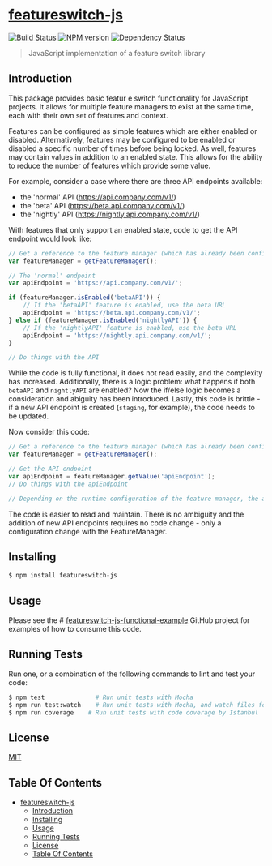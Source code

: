 # [featureswitch-js](https://github.com/hal313/featureswitch-js)

[![Build Status](http://img.shields.io/travis/hal313/featureswitch-js/master.svg?style=flat-square)](https://travis-ci.org/hal313/featureswitch-js)
[![NPM version](http://img.shields.io/npm/v/featureswitch-js.svg?style=flat-square)](https://www.npmjs.com/package/featureswitch-js)
[![Dependency Status](http://img.shields.io/david/hal313/featureswitch-js.svg?style=flat-square)](https://david-dm.org/hal313/featureswitch-js)

> JavaScript implementation of a feature switch library

## Introduction
This package provides basic featur  e switch functionality for JavaScript projects. It allows for multiple feature managers to exist at the same time, each with their own set of features and context.

Features can be configured as simple features which are either enabled or disabled. Alternatively, features may be configured to be enabled or disabled a specific number of times before being locked. As well, features may contain values in addition to an enabled state. This allows for the ability to reduce the number of features which provide some value.

For example, consider a case where there are three API endpoints available:
* the 'normal' API (https://api.company.com/v1/)
* the 'beta' API (https://beta.api.company.com/v1/)
* the 'nightly' API (https://nightly.api.company.com/v1/)

With features that only support an enabled state, code to get the API endpoint would look like:
```javascript
// Get a reference to the feature manager (which has already been configured)
var featureManager = getFeatureManager();

// The 'normal' endpoint
var apiEndpoint = 'https://api.company.com/v1/';

if (featureManager.isEnabled('betaAPI')) {
    // If the 'betaAPI' feature is enabled, use the beta URL
    apiEndpoint = 'https://beta.api.company.com/v1/';
} else if (featureManager.isEnabled('nightlyAPI')) {
    // If the 'nightlyAPI' feature is enabled, use the beta URL
    apiEndpoint = 'https://nightly.api.company.com/v1/';
}

// Do things with the API
```
While the code is fully functional, it does not read easily, and the complexity has increased. Additionally, there is a logic problem: what happens if both `betaAPI` and `nightlyAPI` are enabled? Now the if/else logic becomes a consideration and abiguity has been introduced. Lastly, this code is brittle - if a new API endpoint is created (`staging`, for example), the code needs to be updated.

Now consider this code:
```javascript
// Get a reference to the feature manager (which has already been configured)
var featureManager = getFeatureManager();

// Get the API endpoint
var apiEndpoint = featureManager.getValue('apiEndpoint');
// Do things with the apiEndpoint

// Depending on the runtime configuration of the feature manager, the apiEndpoint may point to the traditional endpoint, or some new endpoint.
```
The code is easier to read and maintain. There is no ambiguity and the addition of new API endpoints requires no code change - only a configuration change with the FeatureManager.

## Installing

```sh
$ npm install featureswitch-js
```

## Usage
Please see the # [featureswitch-js-functional-example](https://github.com/hal313/featureswitch-js-functional-example) GitHub project for examples of how to consume this code.

## Running Tests

Run one, or a combination of the following commands to lint and test your code:

```sh
$ npm test              # Run unit tests with Mocha
$ npm run test:watch    # Run unit tests with Mocha, and watch files for changes
$ npm run coverage    # Run unit tests with code coverage by Istanbul
```

## License
[MIT](https://raw.githubusercontent.com/hal313/featureswitch-js/master/LICENSE)

## Table Of Contents
- [featureswitch-js](#featureswitch-js)
    - [Introduction](#introduction)
    - [Installing](#installing)
    - [Usage](#usage)
    - [Running Tests](#running-tests)
    - [License](#license)
    - [Table Of Contents](#table-of-contents)
